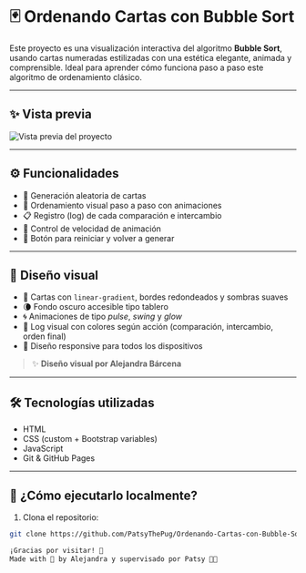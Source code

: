 # 🃏 Ordenando Cartas con Bubble Sort

Este proyecto es una visualización interactiva del algoritmo **Bubble Sort**, usando cartas numeradas estilizadas con una estética elegante, animada y comprensible. Ideal para aprender cómo funciona paso a paso este algoritmo de ordenamiento clásico.

---

## ✨ Vista previa

![Vista previa del proyecto](assets/preview-bubble-sort.png)

---

## ⚙️ Funcionalidades

- 🎴 Generación aleatoria de cartas
- 🔁 Ordenamiento visual paso a paso con animaciones
- 📋 Registro (log) de cada comparación e intercambio
- 🐢 Control de velocidad de animación
- 🧹 Botón para reiniciar y volver a generar

---

## 🎨 Diseño visual

- 🎨 Cartas con `linear-gradient`, bordes redondeados y sombras suaves
- 🌘 Fondo oscuro accesible tipo tablero
- 🌀 Animaciones de tipo *pulse*, *swing* y *glow*
- 🧾 Log visual con colores según acción (comparación, intercambio, orden final)
- 📱 Diseño responsive para todos los dispositivos

> ✨ **Diseño visual por Alejandra Bárcena**

---

## 🛠️ Tecnologías utilizadas

- HTML
- CSS (custom + Bootstrap variables)
- JavaScript
- Git & GitHub Pages

---

## 🚀 ¿Cómo ejecutarlo localmente?

1. Clona el repositorio:
```bash
git clone https://github.com/PatsyThePug/Ordenando-Cartas-con-Bubble-Sort.git

¡Gracias por visitar! 🌟
Made with 💜 by Alejandra y supervisado por Patsy 🐶✨
